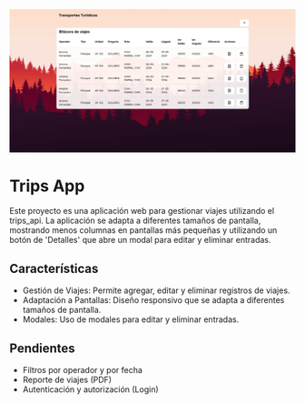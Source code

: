 ![Captura de pantalla en ordenador](https://github.com/ERHGDEV/trips_front/blob/main/src/assets/desktop.webp)

# Trips App

Este proyecto es una aplicación web para gestionar viajes utilizando el trips_api. La aplicación se adapta a diferentes tamaños de pantalla, mostrando menos columnas en pantallas más pequeñas y utilizando un botón de 'Detalles' que abre un modal para editar y eliminar entradas.

## Características

- Gestión de Viajes: Permite agregar, editar y eliminar registros de viajes.
- Adaptación a Pantallas: Diseño responsivo que se adapta a diferentes tamaños de pantalla.
- Modales: Uso de modales para editar y eliminar entradas.

## Pendientes

- Filtros por operador y por fecha
- Reporte de viajes (PDF)
- Autenticación y autorización (Login)

